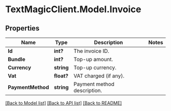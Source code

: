 # TextMagicClient.Model.Invoice
## Properties

Name | Type | Description | Notes
------------ | ------------- | ------------- | -------------
**Id** | **int?** | The invoice ID. | 
**Bundle** | **int?** | Top-up amount. | 
**Currency** | **string** | Top-up currency. | 
**Vat** | **float?** | VAT charged (if any). | 
**PaymentMethod** | **string** | Payment method description. | 

[[Back to Model list]](../README.md#documentation-for-models) [[Back to API list]](../README.md#documentation-for-api-endpoints) [[Back to README]](../README.md)


